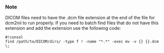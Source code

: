 ### Note

DICOM files need to have the .dcm file extension at the end of the file for dcm2nii to run properly. If you need to batch find files that do not have this extension and add the extension use the following code:

```
#!consol
find /path/to/DICOM/dirs/ -type f ! -name "*.*" -exec mv -v {} {}.dcm \;
```